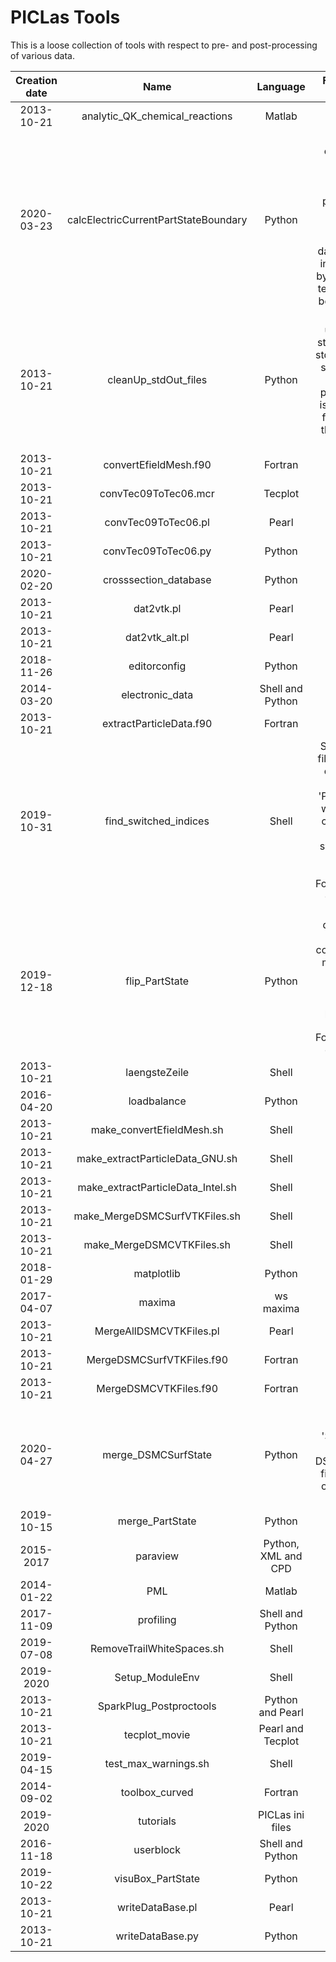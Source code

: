 # PICLas Tools

This is a loose collection of tools with respect to pre- and post-processing of various data.

| **Creation date** |               **Name**               |     **Language**    |                                                                                             **Function (short description)**                                                                                            |                         **Useful methods**                        |
|      :-----:      |   :-------------------------------:  |    :------------:   |                                                                                 :-----------------------------------------------------:                                                                                 |                    :-------------------------:                    |
|     2013-10-21    |    analytic_QK_chemical_reactions    |        Matlab       |                                                                                                                                                                                                                         |                                                                   |
|     2020-03-23    | calcElectricCurrentPartStateBoundary |        Python       | Calculates the electric current deposited on a surface by summing all particle impacts (with corresponding charge) in the dataset 'PartData' in a given .h5 file by considering the temporal distance between two files |                   read 'PartState' from .h5 file                  |
|     2013-10-21    |         cleanUp_stdOut_files         |        Python       |                   Removes unwanted print statements from a std.out file (PICLas standard output) such as lost particle info (this is written to a .h5 file for viewing), the output of the statusline                   | .h5 State file creation from scratch with all required attributes |
|     2013-10-21    |         convertEfieldMesh.f90        |       Fortran       |                                                                                                                                                                                                                         |                                                                   |
|     2013-10-21    |         convTec09ToTec06.mcr         |       Tecplot       |                                                                                                                                                                                                                         |                                                                   |
|     2013-10-21    |          convTec09ToTec06.pl         |        Pearl        |                                                                                                                                                                                                                         |                                                                   |
|     2013-10-21    |          convTec09ToTec06.py         |        Python       |                                                                                                                                                                                                                         |                                                                   |
|     2020-02-20    |         crosssection_database        |        Python       |                                                                                                                                                                                                                         |                                                                   |
|     2013-10-21    |              dat2vtk.pl              |        Pearl        |                                                                                                                                                                                                                         |                                                                   |
|     2013-10-21    |            dat2vtk_alt.pl            |        Pearl        |                                                                                                                                                                                                                         |                                                                   |
|     2018-11-26    |             editorconfig             |        Python       |                                                                                                                                                                                                                         |                                                                   |
|     2014-03-20    |            electronic_data           |   Shell and Python  |                                                                                                                                                                                                                         |                                                                   |
|     2013-10-21    |        extractParticleData.f90       |       Fortran       |                                                                                                                                                                                                                         |                                                                   |
|     2019-10-31    |         find_switched_indices        |        Shell        |       Search in all .f90 file recursively for occurrences of e.g. 'PartState(XXXX', where XXXX is a character string, because of the switched particle dimensions to consider how Fortran stores data column-based      |                                                                   |
|     2019-12-18    |            flip_PartState            |        Python       |                      Flips the dimensions of a 'PartState' container in one or more .h5 files to consider the cahnged dimensions of particle data to consider how Fortran stores data column-based                      |                                                                   |
|     2013-10-21    |             laengsteZeile            |        Shell        |                                                                                                                                                                                                                         |                                                                   |
|     2016-04-20    |              loadbalance             |        Python       |                                                                                                                                                                                                                         |                                                                   |
|     2013-10-21    |       make_convertEfieldMesh.sh      |        Shell        |                                                                                                                                                                                                                         |                                                                   |
|     2013-10-21    |    make_extractParticleData_GNU.sh   |        Shell        |                                                                                                                                                                                                                         |                                                                   |
|     2013-10-21    |   make_extractParticleData_Intel.sh  |        Shell        |                                                                                                                                                                                                                         |                                                                   |
|     2013-10-21    |     make_MergeDSMCSurfVTKFiles.sh    |        Shell        |                                                                                                                                                                                                                         |                                                                   |
|     2013-10-21    |       make_MergeDSMCVTKFiles.sh      |        Shell        |                                                                                                                                                                                                                         |                                                                   |
|     2018-01-29    |              matplotlib              |        Python       |                                                                                                                                                                                                                         |                                                                   |
|     2017-04-07    |                maxima                |      ws maxima      |                                                                                                                                                                                                                         |                                                                   |
|     2013-10-21    |        MergeAllDSMCVTKFiles.pl       |        Pearl        |                                                                                                                                                                                                                         |                                                                   |
|     2013-10-21    |       MergeDSMCSurfVTKFiles.f90      |       Fortran       |                                                                                                                                                                                                                         |                                                                   |
|     2013-10-21    |         MergeDSMCVTKFiles.f90        |       Fortran       |                                                                                                                                                                                                                         |                                                                   |
|     2020-04-27    |          merge_DSMCSurfState         |        Python       |                                                    merges the dataset 'SurfaceData' of all given .h5 DSMCSurfState.h5 files into a single one by summing all elements                                                   |                                                                   |
|     2019-10-15    |            merge_PartState           |        Python       |                                                                                                                                                                                                                         |                                                                   |
|     2015-2017     |               paraview               | Python, XML and CPD |                                                                                                                                                                                                                         |                                                                   |
|     2014-01-22    |                  PML                 |        Matlab       |                                                                                                                                                                                                                         |                                                                   |
|     2017-11-09    |               profiling              |   Shell and Python  |                                                                                                                                                                                                                         |                                                                   |
|     2019-07-08    |       RemoveTrailWhiteSpaces.sh      |        Shell        |                                                                                                                                                                                                                         |                                                                   |
|     2019-2020     |            Setup_ModuleEnv           |        Shell        |                                                                                                                                                                                                                         |                                                                   |
|     2013-10-21    |        SparkPlug_Postproctools       |   Python and Pearl  |                                                                                                                                                                                                                         |                                                                   |
|     2013-10-21    |             tecplot_movie            |  Pearl and Tecplot  |                                                                                                                                                                                                                         |                                                                   |
|     2019-04-15    |         test_max_warnings.sh         |        Shell        |                                                                                                                                                                                                                         |                                                                   |
|     2014-09-02    |            toolbox_curved            |       Fortran       |                                                                                                                                                                                                                         |                                                                   |
|     2019-2020     |               tutorials              |   PICLas ini files  |                                                                                                                                                                                                                         |                                                                   |
|     2016-11-18    |               userblock              |   Shell and Python  |                                                                                                                                                                                                                         |                                                                   |
|     2019-10-22    |           visuBox_PartState          |        Python       |                                                                                                                                                                                                                         |                                                                   |
|     2013-10-21    |           writeDataBase.pl           |        Pearl        |                                                                                                                                                                                                                         |                                                                   |
|     2013-10-21    |           writeDataBase.py           |        Python       |                                                                                                                                                                                                                         |                                                                   |
